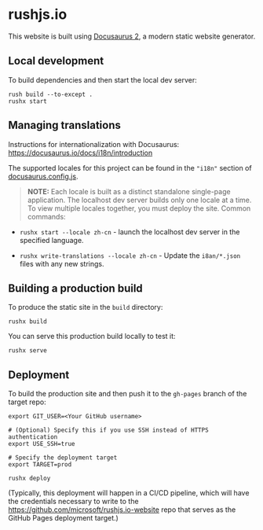# rushjs.io

This website is built using [Docusaurus 2](https://docusaurus.io/), a modern static website generator.

## Local development

To build dependencies and then start the local dev server:

```
rush build --to-except .
rushx start
```

## Managing translations

Instructions for internationalization with Docusaurus: https://docusaurus.io/docs/i18n/introduction

The supported locales for this project can be found in the `"i18n"` section of
[docusaurus.config.js](./docusaurus.config.js).

> **NOTE:** Each locale is built as a distinct standalone single-page application. The localhost
> dev server builds only one locale at a time. To view multiple locales together, you must deploy
> the site.
> Common commands:

- `rushx start --locale zh-cn` - launch the localhost dev server in the specified language.

- `rushx write-translations --locale zh-cn` - Update the `i8an/*.json` files with any new strings.

## Building a production build

To produce the static site in the `build` directory:

```
rushx build
```

You can serve this production build locally to test it:

```
rushx serve
```

## Deployment

To build the production site and then push it to the `gh-pages` branch of the target repo:

```
export GIT_USER=<Your GitHub username>

# (Optional) Specify this if you use SSH instead of HTTPS authentication
export USE_SSH=true

# Specify the deployment target
export TARGET=prod

rushx deploy
```

(Typically, this deployment will happen in a CI/CD pipeline, which will have the credentials
necessary to write to the https://github.com/microsoft/rushjs.io-website repo that serves as the
GitHub Pages deployment target.)
